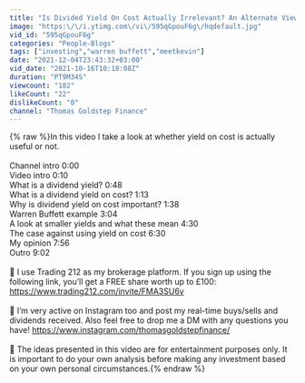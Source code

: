 ```yaml
---
title: "Is Divided Yield On Cost Actually Irrelevant? An Alternate Viewpoint"
image: "https:\/\/i.ytimg.com\/vi\/595qGpouF6g\/hqdefault.jpg"
vid_id: "595qGpouF6g"
categories: "People-Blogs"
tags: ["investing","warren buffett","meetkevin"]
date: "2021-12-04T23:43:32+03:00"
vid_date: "2021-10-16T10:18:08Z"
duration: "PT9M34S"
viewcount: "182"
likeCount: "22"
dislikeCount: "0"
channel: "Thomas Goldstep Finance"
---
```

{% raw %}In this video I take a look at whether yield on cost is actually useful or not.<br /><br />Channel intro 0:00<br />Video intro 0:10<br />What is a dividend yield? 0:48<br />What is a dividend yield on cost? 1:13<br />Why is dividend yield on cost important? 1:38<br />Warren Buffett example 3:04<br />A look at smaller yields and what these mean 4:30<br />The case against using yield on cost 6:30<br />My opinion 7:56<br />Outro 9:02<br /><br />🔷 I use Trading 212 as my brokerage platform. If you sign up using the following link, you’ll get a FREE share worth up to £100: <a rel="nofollow" target="blank" href="https://www.trading212.com/invite/FMA3SU6v">https://www.trading212.com/invite/FMA3SU6v</a><br /><br />🔷 I’m very active on Instagram too and post my real-time buys/sells and dividends received. Also feel free to drop me a DM with any questions you have! <a rel="nofollow" target="blank" href="https://www.instagram.com/thomasgoldstepfinance/">https://www.instagram.com/thomasgoldstepfinance/</a><br /><br />🚫 The ideas presented in this video are for entertainment purposes only. It is important to do your own analysis before making any investment based on your own personal circumstances.{% endraw %}
